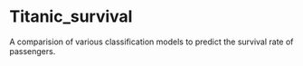 # Titanic_survival
A comparision of various classification models to predict the survival rate of passengers.

